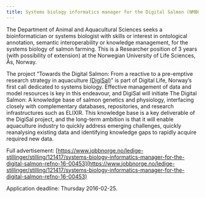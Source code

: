 ```yaml
---
title: Systems biology informatics manager for the Digital Salmon (NMBU, Ås, Norway)
---
```


The Department of Animal and Aquacultural Sciences seeks a bioinformatician or systems biologist with skills or interest in ontological annotation, 
semantic interoperability or knowledge management, for the systems biology of salmon farming. 
This is a Researcher position of 3 years (with possibility of extension) at the Norwegian University of Life Sciences, Ås, Norway.

The project “Towards the Digital Salmon: From a reactive to a pre-emptive research strategy in aquaculture [(DigiSal)](https://www.nmbu.no/om/fakulteter/vetbio/institutter/iha/forskning/prosjekter/node/24555)” 
is part of Digital Life, Norway’s first call dedicated to systems biology. 
Effective management of data and model resources is key in this endeavour, and DigiSal will initiate The Digital Salmon: A knowledge base of salmon genetics and physiology, interfacing closely with complementary databases, repositories, and research infrastructures such as ELIXIR. This knowledge base is a key deliverable of the DigiSal project, and the long-term ambition is that it will enable aquaculture industry to quickly address emerging challenges, quickly reanalysing existing data and identifying knowledge gaps to rapidly acquire required new data.

Full advertisement: [https://www.jobbnorge.no/ledige-stillinger/stilling/121417/systems-biology-informatics-manager-for-the-digital-salmon-refno-16-00453](https://www.jobbnorge.no/ledige-stillinger/stilling/121417/systems-biology-informatics-manager-for-the-digital-salmon-refno-16-00453)

Application deadline: Thursday 2016-02-25.
